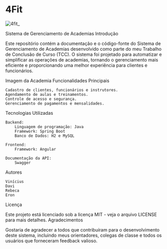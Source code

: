 # 4Fit

![4fit_](https://github.com/academiaKaspper/4Fit/assets/110741158/4ec16342-7bc1-4989-ac7c-fa466802afcd)

Sistema de Gerenciamento de Academias
Introdução

Este repositório contém a documentação e o código-fonte do Sistema de Gerenciamento de Academias desenvolvido como parte do meu Trabalho de Conclusão de Curso (TCC). O sistema foi projetado para automatizar e simplificar as operações de academias, tornando o gerenciamento mais eficiente e proporcionando uma melhor experiência para clientes e funcionários.

Imagem da Academia
Funcionalidades Principais

    Cadastro de clientes, funcionários e instrutores.
    Agendamento de aulas e treinamentos.
    Controle de acesso e segurança.
    Gerenciamento de pagamentos e mensalidades.
    

Tecnologias Utilizadas

    Backend:
        Linguagem de programação: Java
        Framework: Spring Boot
        Banco de Dados: H2 e MySQL

    Frontend:
        Framework: Angular

    Documentação da API:
        Swagger

Autores

    Vinícius
    Davi
    Rebeca
    Eron

Licença

Este projeto está licenciado sob a licença MIT - veja o arquivo LICENSE para mais detalhes.
Agradecimentos

Gostaria de agradecer a todos que contribuíram para o desenvolvimento deste sistema, incluindo meus orientadores, colegas de classe e todos os usuários que forneceram feedback valioso.
